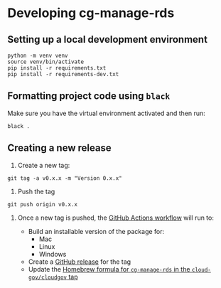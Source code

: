 # Developing cg-manage-rds

## Setting up a local development environment

```shell
python -m venv venv
source venv/bin/activate
pip install -r requirements.txt
pip install -r requirements-dev.txt
```

## Formatting project code using `black`

Make sure you have the virtual environment activated and then run:

```shell
black .
```

## Creating a new release

1. Create a new tag:

  ```shell
  git tag -a v0.x.x -m "Version 0.x.x"
  ```

1. Push the tag

  ```shell
  git push origin v0.x.x
  ```

1. Once a new tag is pushed, the [GitHub Actions workflow](./.github/workflows/build-release.yml) will run to:

    - Build an installable version of the package for:
      - Mac
      - Linux
      - Windows
    - Create a [GitHub release](https://github.com/cloud-gov/cg-manage-rds/releases) for the tag
    - Update the [Homebrew formula for `cg-manage-rds` in the `cloud-gov/cloudgov` tap](https://github.com/cloud-gov/homebrew-cloudgov)
